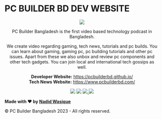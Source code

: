 # PC BUILDER BD DEV WEBSITE
<div align="center">
<img src="https://i.imgur.com/U8lE2Wf.gif">

PC Builder Bangladesh is the first video based technology podcast in Bangladesh.

We create video regarding gaming, tech news, tutorials and pc builds. You can learn about gaming, gaming pc, pc building tutorials and other pc issues. Apart from these we also unbox and review pc components and other tech gadgets. You can join local and international tech gossips as well.

**Developer Website:** https://pcbuilderbd.github.io/   
**Tech News Website:** https://www.pcbuilderbd.com/

<a href="https://www.youtube.com/@PCBuilderBangladesh"><img src="https://img.shields.io/youtube/channel/subscribers/UCBqI6HQbOYCkqWeB3PJpXnQ?style=for-the-badge&logo=youtube&label=Subscribe&labelColor=%23E32728&color=%23e33636"></a> <a href="https://discord.gg/pc-builder-bangladesh-781592241633493003"><img src="https://img.shields.io/discord/781592241633493003?style=for-the-badge&logo=discord&logoColor=white&label=discord&labelColor=e32728&color=%23e33636"></a> <a href="https://www.facebook.com/pcbuilder.bd"><img src="https://img.shields.io/badge/facebook-e32728?style=for-the-badge&logo=facebook&logoColor=white"> <a href="https://www.instagram.com/pcb.bd/"><img src="https://img.shields.io/badge/instagram-e32728?style=for-the-badge&logo=instagram&logoColor=white"></a>
</div>


**Made with :heart: by <a href="https://nadid-wasique.netlify.app">Nadid Wasique</a>**

:copyright: PC Builder Bangladesh 2023 - All rights reserved.